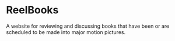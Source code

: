 # ReelBooks

A website for reviewing and discussing books that have been or are scheduled to be made into major motion pictures.